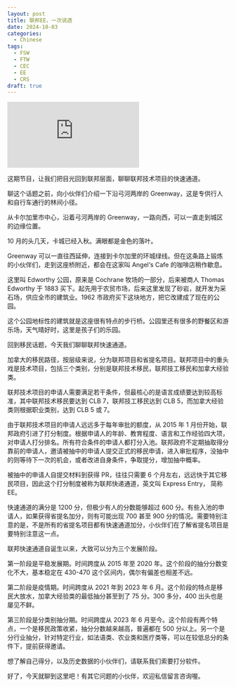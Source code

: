 ```yaml
---
layout: post
title: 联邦EE，一次说透
date: 2024-10-03
categories:
  - Chinese
tags:
  - FSW
  - FTW
  - CEC
  - EE
  - CRS
draft: true
---
```


<div class="videoWrapper">
<iframe src="https://www.youtube.com/embed/x-Lbk6c4lt8?t=3" title="YouTube video player" frameborder="0" allow="accelerometer; autoplay; clipboard-write; encrypted-media; gyroscope; picture-in-picture" allowfullscreen></iframe>
</div>
<div style="display: flex; align-items: flex-start; justify-content: center; font-size: 14px; color: #777;"></div>

这期节目，让我们把目光回到联邦层面，聊聊联邦技术项目的快速通道。

<!-- more -->

聊这个话题之前，向小伙伴们介绍一下沿弓河两岸的 Greenway，这是专供行人和自行车通行的林间小径。

从卡尔加里市中心，沿着弓河两岸的 Greenway，一路向西，可以一直走到城区的边缘位置。

10 月的头几天，卡城已经入秋。满眼都是金色的落叶。

Greenway 可以一直往西延伸，连接到卡尔加里的环城绿线。但在这条路上锻炼的小伙伴们，走到这座桥附近，都会在这家叫 Angel‘s Cafe 的咖啡店稍作歇息。

这里叫 Edworthy 公园，原来是 Cochrane 牧场的一部分，后来被商人 Thomas Edworthy 于 1883 买下。起先用于农贸市场，后来这里发现了砂岩，就开发为采石场，供应全市的建筑业。1962 市政府买下这块地方，把它改建成了现在的公园。

这个公园地标性的建筑就是这座很有特点的步行桥。公园里还有很多的野餐区和游乐场，天气晴好时，这里是孩子们的乐园。

回到移民话题，今天我们聊聊联邦快速通道。

加拿大的移民路径，按层级来说，分为联邦项目和省提名项目。联邦项目中的重头戏是技术项目，包括三个类别，分别是联邦技术移民，联邦技工移民和加拿大经验类。

联邦技术项目的申请人需要满足若干条件，但最核心的是语言成绩要达到较高标准，其中联邦技术移民要达到 CLB 7，联邦技工移民达到 CLB 5，而加拿大经验类则根据职业类别，达到 CLB 5 或 7。

由于联邦技术项目的申请人远远多于每年审批的额度，从 2015 年 1 月份开始，联邦政府引进了打分制度。根据申请人的年龄、教育程度、语言和工作经验四大项，对申请人打分排名。所有符合条件的申请人都打分入池。联邦政府不定期抽取得分靠前的申请人，邀请被抽中的申请人提交正式的移民申请，进入审批程序，没抽中的则等待下一次的机会，或者改进自身条件，争取提分，增加抽中概率。

被抽中的申请人自提交材料到获得 PR，往往只需要 6 个月左右，远远快于其它移民项目，因此这个打分制度被称为联邦快递通道，英文叫 Express Entry， 简称 EE。

快速通道的满分是 1200 分，但极少有人的分数能够超过 600 分。有些入池的申请人，如果获得省提名加分，则有可能出现 700 甚至 900 分的情况。需要特别注意的是，不是所有的省提名项目都有快速通道加分，小伙伴们在了解省提名项目是要特别注意这一点。

联邦快速通道自诞生以来，大致可以分为三个发展阶段。

第一阶段是平稳发展期。时间跨度从 2015 年至 2020 年。这个阶段的抽分分数变化不大，基本稳定在 430-470 这个区间内，偶尔有偏差也相差不远。

第二阶段是疫情期。时间跨度从 2021 年到 2023 年 6 月。这个阶段的特点是移民大放水，加拿大经验类的最低抽分甚至到了 75 分。300 多分，400 出头也是屡见不鲜。

第三阶段是分类别抽分期。时间跨度从 2023 年 6 月至今。这个阶段有两个特点，一个是移民政策收紧，抽分分数越来越高，普遍都在 500 分以上。另一个是分行业抽分，针对特定行业，如法语类、农业类和医疗类等，可以在较低总分的条件下，提前获得邀请。

想了解自己得分，以及历史数据的小伙伴们，请联系我们索要打分软件。

好了，今天就聊到这里吧！有其它问题的小伙伴，欢迎私信留言咨询喔。
